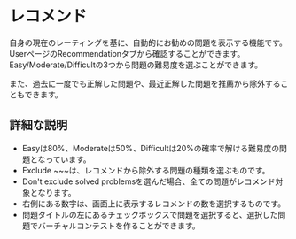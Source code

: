 # レコメンド
自身の現在のレーティングを基に、自動的にお勧めの問題を表示する機能です。
UserページのRecommendationタブから確認することができます。
Easy/Moderate/Difficultの3つから問題の難易度を選ぶことができます。

また、過去に一度でも正解した問題や、最近正解した問題を推薦から除外することもできます。

## 詳細な説明
- Easyは80%、Moderateは50%、Difficultは20%の確率で解ける難易度の問題となっています。
- Exclude ~~~は、レコメンドから除外する問題の種類を選ぶものです。
- Don't exclude solved problemsを選んだ場合、全ての問題がレコメンド対象となります。
- 右側にある数字は、画面上に表示するレコメンドの数を選択するものです。
- 問題タイトルの左にあるチェックボックスで問題を選択すると、選択した問題でバーチャルコンテストを作ることができます。